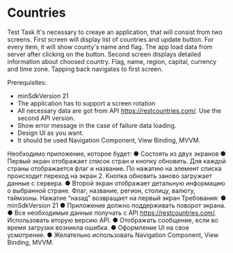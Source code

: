 # Countries
Test Task
It's necessary to creaye an application, that will consist from two screens. First screen will display list of countries and update button. 
For every item, it will show county's name and flag. The app load data from server after clicking on the button.
Second screen displays detailed information about choosed country. Flag, name, region, capital, currency and time zone. Tapping back navigates to first screen.

Prerequisites:
- minSdkVersion 21
- The application has to support a screen rotation
- All necessary data are got from API https://restcountries.com/. Use the second API version.
- Show error message in the case of failure data loading.
- Design UI as you want.
- It should be used Navigation Component, View Binding, MVVM.



Необходимо приложение, которое будет:
● Состоять из двух экранов
● Первый экран отображает список стран и кнопку обновить. Для каждой страны
отображается флаг и название. По нажатию на элемент списка происходит
переход на экран 2. Кнопка обновить заново загружает данные с сервера.
● Второй экран отображает детальную информацию о выбранной стране. Флаг,
название, регион, столицу, валюту, таймзоны. Нажатие “назад” возвращает на
первый экран
Требования:
● minSdkVersion 21
● Приложение должно поддерживать поворот экрана.
● Все необходимые данные получать с API https://restcountries.com/. Использовать
вторую версию API.
● Отображать сообщение, если во время загрузки возникла ошибка.
● Оформление UI на свое усмотрение.
● Желательно использовать Navigation Component, View Binding, MVVM.
